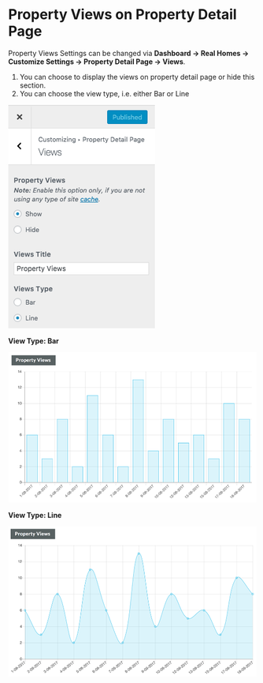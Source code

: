 # Property Views on Property Detail Page

Property Views Settings can be changed via **Dashboard → Real Homes → Customize Settings → Property Detail Page → Views**.

1. You can choose to display the views on property detail page or hide this section.
2. You can choose the view type, i.e. either Bar or Line

![Property Views Settings ](images/single-property-page/property-views.png)

**View Type: Bar**

![View Type: Bar](images/single-property-page/property-views-bar.png)

**View Type: Line**

![View Type: Line](images/single-property-page/property-views-line.png)
